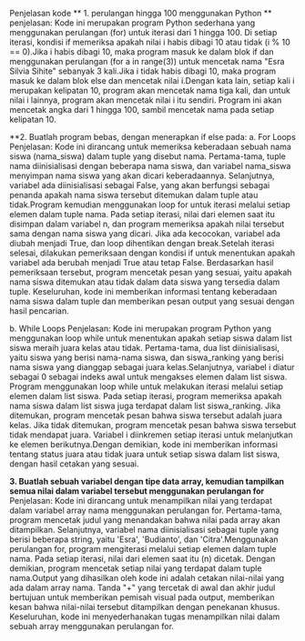  Penjelasan kode
** 1. perulangan hingga 100 menggunakan Python **
penjelasan:
 Kode ini merupakan program Python sederhana yang menggunakan perulangan (for) untuk iterasi dari 1 hingga 100. Di setiap iterasi, kondisi if memeriksa apakah nilai i habis dibagi 10 atau tidak (i % 10 == 0).Jika i habis dibagi 10, maka program masuk ke dalam blok if dan menggunakan perulangan (for a in range(3)) untuk mencetak nama "Esra Silvia Sihite" sebanyak 3 kali.Jika i tidak habis dibagi 10, maka program masuk ke dalam blok else dan mencetak nilai i.Dengan kata lain, setiap kali i merupakan kelipatan 10, program akan mencetak nama tiga kali, dan untuk nilai i lainnya, program akan mencetak nilai i itu sendiri. Program ini akan mencetak angka dari 1 hingga 100, sambil mencetak nama pada setiap kelipatan 10.



 

 **2. Buatlah program bebas, dengan menerapkan if else pada:
a. For Loops
Penjelasan:
Kode ini dirancang untuk memeriksa keberadaan sebuah nama siswa (nama_siswa) dalam tuple yang disebut nama. Pertama-tama, tuple nama diinisialisasi dengan beberapa nama siswa, dan variabel nama_siswa menyimpan nama siswa yang akan dicari keberadaannya. Selanjutnya, variabel ada diinisialisasi sebagai False, yang akan berfungsi sebagai penanda apakah nama siswa tersebut ditemukan dalam tuple atau tidak.Program kemudian menggunakan loop for untuk iterasi melalui setiap elemen dalam tuple nama. Pada setiap iterasi, nilai dari elemen saat itu disimpan dalam variabel n, dan program memeriksa apakah nilai tersebut sama dengan nama siswa yang dicari. Jika ada kecocokan, variabel ada diubah menjadi True, dan loop dihentikan dengan break.Setelah iterasi selesai, dilakukan pemeriksaan dengan kondisi if untuk menentukan apakah variabel ada berubah menjadi True atau tetap False. Berdasarkan hasil pemeriksaan tersebut, program mencetak pesan yang sesuai, yaitu apakah nama siswa ditemukan atau tidak dalam data siswa yang tersedia dalam tuple. Keseluruhan, kode ini memberikan informasi tentang keberadaan nama siswa dalam tuple dan memberikan pesan output yang sesuai dengan hasil pencarian.



b. While Loops
Penjelasan:
Kode ini merupakan program Python yang menggunakan loop while untuk menentukan apakah setiap siswa dalam list siswa meraih juara kelas atau tidak. Pertama-tama, dua list diinisialisasi, yaitu siswa yang berisi nama-nama siswa, dan siswa_ranking yang berisi nama siswa yang dianggap sebagai juara kelas.Selanjutnya, variabel i diatur sebagai 0 sebagai indeks awal untuk mengakses elemen dalam list siswa. Program menggunakan loop while untuk melakukan iterasi melalui setiap elemen dalam list siswa. Pada setiap iterasi, program memeriksa apakah nama siswa dalam list siswa juga terdapat dalam list siswa_ranking. Jika ditemukan, program mencetak pesan bahwa siswa tersebut adalah juara kelas. Jika tidak ditemukan, program mencetak pesan bahwa siswa tersebut tidak mendapat juara. Variabel i diinkremen setiap iterasi untuk melanjutkan ke elemen berikutnya.Dengan demikian, kode ini memberikan informasi tentang status juara atau tidak juara untuk setiap siswa dalam list siswa, dengan hasil cetakan yang sesuai.






**3. Buatlah sebuah variabel dengan tipe data array, kemudian tampilkan semua nilai dalam variabel tersebut menggunakan perulangan for**
Penjelasan:
Kode ini dirancang untuk menampilkan nilai yang terdapat dalam variabel array nama menggunakan perulangan for. Pertama-tama, program mencetak judul yang menandakan bahwa nilai pada array akan ditampilkan. Selanjutnya, variabel nama diinisialisasi sebagai tuple yang berisi beberapa string, yaitu 'Esra', 'Budianto', dan 'Citra'.Menggunakan perulangan for, program mengiterasi melalui setiap elemen dalam tuple nama. Pada setiap iterasi, nilai dari elemen saat itu (n) dicetak. Dengan demikian, program mencetak setiap nilai yang terdapat dalam tuple nama.Output yang dihasilkan oleh kode ini adalah cetakan nilai-nilai yang ada dalam array nama. Tanda "+" yang tercetak di awal dan akhir judul bertujuan untuk memberikan pemisah visual pada output, memberikan kesan bahwa nilai-nilai tersebut ditampilkan dengan penekanan khusus. Keseluruhan, kode ini menyederhanakan tugas menampilkan nilai dalam sebuah array menggunakan perulangan for.






